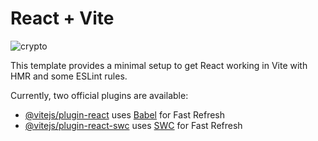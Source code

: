 # React + Vite

<img src="https://github.com/RenzouM/cryptoStock-News/blob/master/src/assets/Captura%20de%20pantalla%202023-10-12%20162233.png" alt="crypto" >

This template provides a minimal setup to get React working in Vite with HMR and some ESLint rules.

Currently, two official plugins are available:

- [@vitejs/plugin-react](https://github.com/vitejs/vite-plugin-react/blob/main/packages/plugin-react/README.md) uses [Babel](https://babeljs.io/) for Fast Refresh
- [@vitejs/plugin-react-swc](https://github.com/vitejs/vite-plugin-react-swc) uses [SWC](https://swc.rs/) for Fast Refresh
